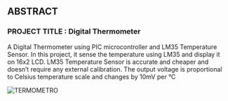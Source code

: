 ## ABSTRACT
### PROJECT TITLE : Digital Thermometer
A Digital Thermometer using PIC microcontroller and LM35 Temperature Sensor. In this project, it sense the temperature using LM35 and display it on 16x2 LCD. LM35 Temperature Sensor is accurate and cheaper and doesn’t require any external calibration. The output voltage is proportional to Celsius temperature scale and changes by 10mV per °C


![TERMOMETRO](https://user-images.githubusercontent.com/101176652/164683169-af219fc5-b3c7-4410-8a5d-0663e4b5ac57.gif)
